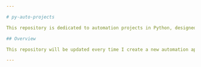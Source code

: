 ```yaml
---

# py-auto-projects

This repository is dedicated to automation projects in Python, designed to simplify repetitive tasks and streamline workflows through code.

## Overview

This repository will be updated every time I create a new automation app.

---
```

